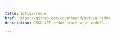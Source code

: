 ```yaml
---

title: active-redux
href: https://github.com/coverhound/active-redux
description: JSON-API redux store with models

---
```

